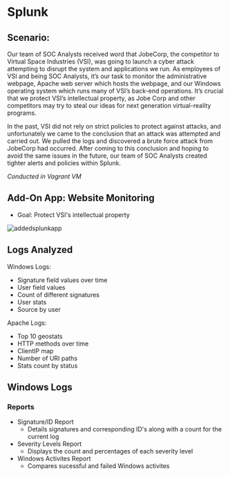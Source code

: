 # Splunk

## Scenario:

Our team of SOC Analysts received word that JobeCorp, the competitor to Virtual Space Industries (VSI), was going to launch a cyber attack attempting to disrupt the system and applications we run. As employees of VSI and being SOC Analysts, it’s our task to monitor the administrative webpage, Apache web server which hosts the webpage, and our Windows operating system which runs many of VSI’s back-end operations. It’s crucial that we protect VSI’s intellectual property, as Jobe Corp and other competitors may try to steal our ideas for next generation virtual-reality programs. 

In the past, VSI did not rely on strict policies to protect against attacks, and unfortunately we came to the conclusion that an attack was attempted and carried out. We pulled the logs and discovered a brute force attack from JobeCorp had occurred. After coming to this conclusion and hoping to avoid the same issues in the future, our team of SOC Analysts created tighter alerts and policies within Splunk. 

*Conducted in Vagrant VM*

## Add-On App: Website Monitoring 
  - Goal: Protect VSI's intellectual property
  
![addedsplunkapp](https://user-images.githubusercontent.com/109919882/217046246-5a288c51-50cb-45d7-be23-cf95173225ac.png)

## Logs Analyzed

Windows Logs:
- Signature field values over time
- User field values
- Count of different signatures 
- User stats
- Source by user

Apache Logs:
- Top 10 geostats
- HTTP methods over time
- ClientIP map
- Number of URI paths
- Stats count by status

## Windows Logs
### Reports

- Signature/ID Report
  - Details signatures and corresponding ID's along with a count for the current log
- Severity Levels Report
  - Displays the count and percentages of each severity level
- Windows Activites Report
  - Compares sucessful and failed Windows activites


